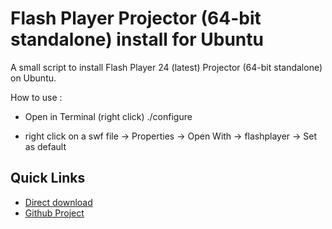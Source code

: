 # Flash Player Projector (64-bit standalone) install for Ubuntu

A small script to install Flash Player 24 (latest) Projector (64-bit standalone) on Ubuntu.

How to use :
* Open in Terminal (right click)
./configure

* right click on a swf file -> Properties -> Open With -> flashplayer -> Set as default

## Quick Links

* [Direct download](http://pol2095.free.fr/fp_sa_install_Ubuntu_x86_64.tar)
* [Github Project](https://github.com/pol2095/Flash-Player-Projector-64-bit-standalone-install-for-Ubuntu)